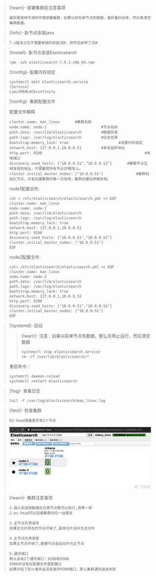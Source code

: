 > [!warn]- 部署集群前注意事项
> 
> ```
> 最好是使用干净的环境部署集群，如果以前有单节点的数据，最好备份出来，然后再清空集群数据。
> ```

> [!info]- 新节点安装java
> 
> ```
> 7.x版本之后不需要单独的安装JDK，软件包自带了JDK
> ```

> [!install]- 新节点安装Elasticsearch
> 
> 
> ```
> rpm -ivh elasticsearch-7.9.1-x86_64.rpm
> ```

> [!config]- 配置内存锁定
> 
> 
> ```
> systemctl edit elasticsearch.service
> [Service]
> LimitMEMLOCK=infinity
> ```

> [!config]- 集群配置文件
> 
> 
> 配置文件解释
> 
> ```
> cluster.name: man_linux		#集群名称
> node.name: node-1							#节点名称		
> path.data: /var/lib/elasticsearch			#数据目录
> path.logs: /var/log/elasticsearch			#日志目录
> bootstrap.memory_lock: true						#设置内存锁定
> network.host: 127.0.0.1,10.0.0.51			#本地监听地址
> http.port: 9200												#本地端口
> discovery.seed_hosts: ["10.0.0.51","10.0.0.52"]		#集群节点互相发现的地址，不需要把所有节点IP都写上。
> cluster.initial_master_nodes: ["10.0.0.51"]				#集群初始化节点，只有创建集群的第一次有用，集群创建后参数失效。
> ```
> 
> node1配置文件:
> 
> ```
> cat > /etc/elasticsearch/elasticsearch.yml << EOF
> cluster.name: man_linux
> node.name: node-1
> path.data: /var/lib/elasticsearch
> path.logs: /var/log/elasticsearch
> bootstrap.memory_lock: true
> network.host: 127.0.0.1,10.0.0.51
> http.port: 9200
> discovery.seed_hosts: ["10.0.0.51","10.0.0.52"]
> cluster.initial_master_nodes: ["10.0.0.51"]
> EOF
> ```
> 
> node2配置文件:
> 
> ```
> cat> /etc/elasticsearch/elasticsearch.yml << EOF
> cluster.name: man_linux
> node.name: node-2
> path.data: /var/lib/elasticsearch
> path.logs: /var/log/elasticsearch
> bootstrap.memory_lock: true
> network.host: 127.0.0.1,10.0.0.52
> http.port: 9200
> discovery.seed_hosts: ["10.0.0.51","10.0.0.52"]
> cluster.initial_master_nodes: ["10.0.0.51"]
> EOF
> ```

> [!systemd]- 启动
> 
> 
> > [!warn]- 注意：如果以前单节点有数据，那么先停止运行，然后清空数据
> > 
> > 
> > ```
> > systemctl stop elasticsearch.service 
> > rm -rf /var/lib/elasticsearch/*
> > ```
> 
> 重启命令：
> 
> ```
> systemctl daemon-reload
> systemctl restart elasticsearch
> ```

> [!log]- 查看日志
> 
> 
> ```
> tail -f /var/log/elasticsearch/man_linux.log
> ```

> [!test]- 检查集群
> 
> 
> ```
> ES-head查看是否有2个节点
> ```
> 
> ![](attachments/image-20201218091903908.png)
> 

> [!warn]- 集群注意事项
> 
> 
> ```
> 1.插入和读取数据在任意节点都可以执行,效果一样
> 2.es-head可以连接集群内任一台服务
> 
> 3.主节点负责读写
> 如果主分片所在的节点坏掉了,副本分片会升为主分片
> 
> 4.主节点负责调度
> 如果主节点坏掉了,数据节点会自动升为主节点
> 
> 5.通讯端口
> 默认会有2个通讯端口：9200和9300
> 9300并没有在配置文件里配置过
> 如果开启了防火墙并且没有放开9300端口，那么集群通讯就会失败
> ```

